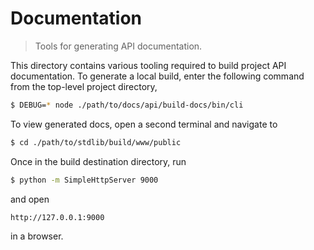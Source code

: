 # Documentation

> Tools for generating API documentation.


<!-- Section to include introductory text. Make sure to keep an empty line after the intro `section` element and another before the `/section` close. -->

<section class="intro">

This directory contains various tooling required to build project API documentation. To generate a local build, enter the following command from the top-level project directory,

``` bash
$ DEBUG=* node ./path/to/docs/api/build-docs/bin/cli
```

To view generated docs, open a second terminal and navigate to

``` bash
$ cd ./path/to/stdlib/build/www/public
```

Once in the build destination directory, run

``` bash
$ python -m SimpleHttpServer 9000
```

and open

``` text
http://127.0.0.1:9000
```

in a browser.


</section>

<!-- /.intro -->

<!-- Section for all links. Make sure to keep an empty line after the `section` element and another before the `/section` close. -->

<section class="links">

</section>

<!-- /.links -->
